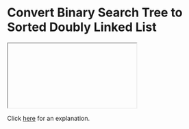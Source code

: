 # Convert Binary Search Tree to Sorted Doubly Linked List 

<iframe></iframe>

Click [here](Explanation.md) for an explanation.

